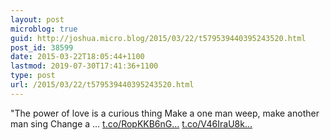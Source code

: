 ```yaml
---
layout: post
microblog: true
guid: http://joshua.micro.blog/2015/03/22/t579539440395243520.html
post_id: 38599
date: 2015-03-22T18:05:44+1100
lastmod: 2019-07-30T17:41:36+1100
type: post
url: /2015/03/22/t579539440395243520.html
---
```

"The power of love is a curious thing
Make a one man weep, make another man sing
Change a … [t.co/RopKKB6nG...](http://t.co/RopKKB6nGB) [t.co/V46IraU8k...](http://t.co/V46IraU8kX)

